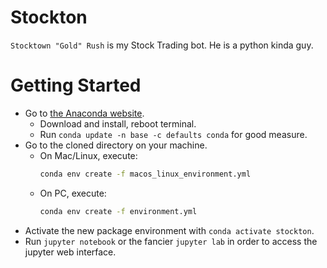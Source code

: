 # Stockton

`Stocktown "Gold" Rush` is my Stock Trading bot. He is a python kinda guy.

# Getting Started

- Go to [the Anaconda website](https://www.anaconda.com/).
  - Download and install, reboot terminal.
  - Run `conda update -n base -c defaults conda` for good measure.
- Go to the cloned directory on your machine.
  - On Mac/Linux, execute:
    ```sh
    conda env create -f macos_linux_environment.yml
    ```
  - On PC, execute:
    ```sh
    conda env create -f environment.yml
    ```
- Activate the new package environment with `conda activate stockton`.
- Run `jupyter notebook` or the fancier `jupyter lab` in order to access the jupyter web interface.
